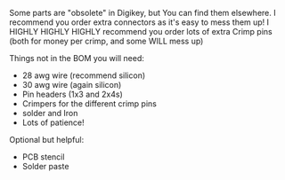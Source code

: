 Some parts are "obsolete" in Digikey, but You can find them elsewhere.
I recommend you order extra connectors as it's easy to mess them up!
I HIGHLY HIGHLY HIGHLY recommend you order lots of extra Crimp pins (both for money per crimp, and some WILL mess up)

Things not in the BOM you will need:
- 28 awg wire (recommend silicon)
- 30 awg wire (again silicon)
- Pin headers (1x3 and 2x4s)
- Crimpers for the different crimp pins
- solder and Iron
- Lots of patience!

Optional but helpful:
- PCB stencil
- Solder paste
